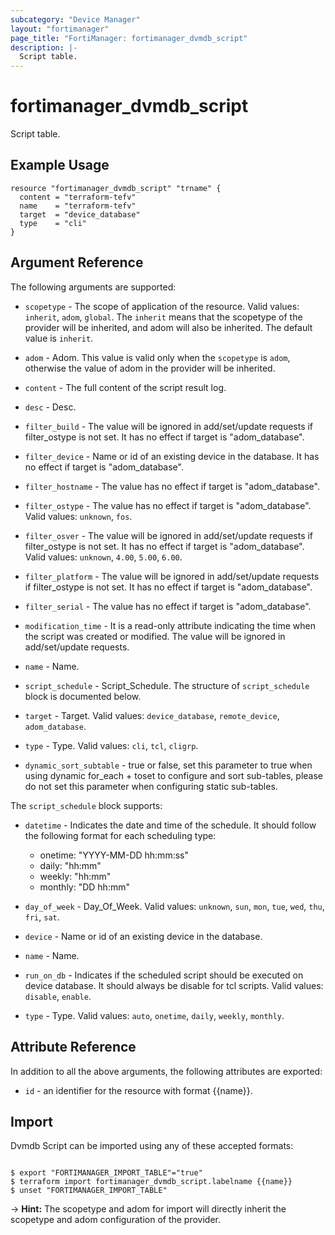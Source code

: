 ```yaml
---
subcategory: "Device Manager"
layout: "fortimanager"
page_title: "FortiManager: fortimanager_dvmdb_script"
description: |-
  Script table.
---
```


# fortimanager_dvmdb_script
Script table.

## Example Usage

```hcl
resource "fortimanager_dvmdb_script" "trname" {
  content = "terraform-tefv"
  name    = "terraform-tefv"
  target  = "device_database"
  type    = "cli"
}
```

## Argument Reference


The following arguments are supported:

* `scopetype` - The scope of application of the resource. Valid values: `inherit`, `adom`, `global`. The `inherit` means that the scopetype of the provider will be inherited, and adom will also be inherited. The default value is `inherit`.
* `adom` - Adom. This value is valid only when the `scopetype` is `adom`, otherwise the value of adom in the provider will be inherited.

* `content` - The full content of the script result log.
* `desc` - Desc.
* `filter_build` - The value will be ignored in add/set/update requests if filter_ostype is not set. It has no effect if target is "adom_database".
* `filter_device` - Name or id of an existing device in the database. It has no effect if target is "adom_database".
* `filter_hostname` - The value has no effect if target is "adom_database".
* `filter_ostype` - The value has no effect if target is "adom_database". Valid values: `unknown`, `fos`.

* `filter_osver` - The value will be ignored in add/set/update requests if filter_ostype is not set. It has no effect if target is "adom_database". Valid values: `unknown`, `4.00`, `5.00`, `6.00`.

* `filter_platform` - The value will be ignored in add/set/update requests if filter_ostype is not set. It has no effect if target is "adom_database".
* `filter_serial` - The value has no effect if target is "adom_database".
* `modification_time` - It is a read-only attribute indicating the time when the script was created or modified. The value will be ignored in add/set/update requests.
* `name` - Name.
* `script_schedule` - Script_Schedule. The structure of `script_schedule` block is documented below.
* `target` - Target. Valid values: `device_database`, `remote_device`, `adom_database`.

* `type` - Type. Valid values: `cli`, `tcl`, `cligrp`.

* `dynamic_sort_subtable` - true or false, set this parameter to true when using dynamic for_each + toset to configure and sort sub-tables, please do not set this parameter when configuring static sub-tables.

The `script_schedule` block supports:

* `datetime` - Indicates the date and time of the schedule. It should follow the following format for each scheduling type:<ul><li>onetime: "YYYY-MM-DD hh:mm:ss"</li><li>daily: "hh:mm"</li><li>weekly: "hh:mm"</li><li>monthly: "DD hh:mm"</li></ul>
* `day_of_week` - Day_Of_Week. Valid values: `unknown`, `sun`, `mon`, `tue`, `wed`, `thu`, `fri`, `sat`.

* `device` - Name or id of an existing device in the database.
* `name` - Name.
* `run_on_db` - Indicates if the scheduled script should be executed on device database. It should always be disable for tcl scripts. Valid values: `disable`, `enable`.

* `type` - Type. Valid values: `auto`, `onetime`, `daily`, `weekly`, `monthly`.



## Attribute Reference

In addition to all the above arguments, the following attributes are exported:
* `id` - an identifier for the resource with format {{name}}.

## Import

Dvmdb Script can be imported using any of these accepted formats:
```

$ export "FORTIMANAGER_IMPORT_TABLE"="true"
$ terraform import fortimanager_dvmdb_script.labelname {{name}}
$ unset "FORTIMANAGER_IMPORT_TABLE"
```
-> **Hint:** The scopetype and adom for import will directly inherit the scopetype and adom configuration of the provider.
